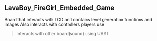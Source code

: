 ## LavaBoy_FireGirl_Embedded_Game

Board that interacts with LCD and contains level generation functions and images
Also interacts with controllers players use
> Interacts with other board(sound) using UART
